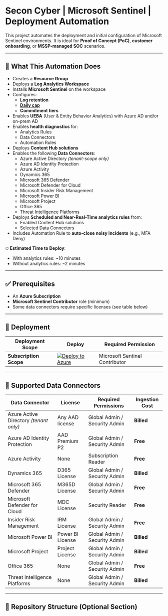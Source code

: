 # Secon Cyber | Microsoft Sentinel | Deployment Automation

This project automates the deployment and initial configuration of Microsoft Sentinel environments. It is ideal for **Proof of Concept (PoC)**, **customer onboarding**, or **MSSP-managed SOC** scenarios.

---

## 🚀 What This Automation Does

- Creates a **Resource Group**
- Deploys a **Log Analytics Workspace**
- Installs **Microsoft Sentinel** on the workspace
- Configures:
  - **Log retention**
  - [**Daily cap**](https://learn.microsoft.com/en-us/azure/azure-monitor/logs/daily-cap)
  - **Commitment tiers**
- Enables **UEBA** (User & Entity Behavior Analytics) with Azure AD and/or on-prem AD
- Enables **health diagnostics** for:
  - Analytics Rules
  - Data Connectors
  - Automation Rules
- Deploys **Content Hub solutions**
- Enables the following **Data Connectors**:
  - Azure Active Directory *(tenant-scope only)*
  - Azure AD Identity Protection
  - Azure Activity
  - Dynamics 365
  - Microsoft 365 Defender
  - Microsoft Defender for Cloud
  - Microsoft Insider Risk Management
  - Microsoft Power BI
  - Microsoft Project
  - Office 365
  - Threat Intelligence Platforms
- Deploys **Scheduled and Near-Real-Time analytics rules** from:
  - Enabled Content Hub solutions
  - Selected Data Connectors
- Includes Automation Rule to **auto-close noisy incidents** (e.g., MFA Deny)

⏱ **Estimated Time to Deploy**:
- With analytics rules: ~10 minutes  
- Without analytics rules: ~2 minutes

---

## ✅ Prerequisites

- An **Azure Subscription**
- **Microsoft Sentinel Contributor** role (minimum)
- Some data connectors require specific licenses (see table below)

---

## 🔧 Deployment

| Deployment Scope       | Deploy | Required Permission |
|------------------------|--------|---------------------|
| **Subscription Scope** | [![Deploy to Azure](https://aka.ms/deploytoazurebutton)](https://portal.azure.com/#create/Microsoft.Template/uri/https%3A%2F%2Fraw.githubusercontent.com%2FJudeMagayon%2FAzure-Sentinel%2F3e2ad3ef962b54caed5ad8cdc6c677819076ed93%2FAzure%2520Sentinel%2520V2%2Fazuredeploy.json/createUIDefinitionUri/https%3A%2F%2Fraw.githubusercontent.com%2FJudeMagayon%2FAzure-Sentinel%2F3e2ad3ef962b54caed5ad8cdc6c677819076ed93%2FAzure%2520Sentinel%2520V2%2FcreateUiDefinition.json) | Microsoft Sentinel Contributor |

---

## 🔌 Supported Data Connectors

| Data Connector                             | License            | Required Permissions            | Ingestion Cost |
|--------------------------------------------|--------------------|----------------------------------|----------------|
| Azure Active Directory *(tenant only)*     | Any AAD license    | Global Admin / Security Admin   | **Billed**     |
| Azure AD Identity Protection               | AAD Premium P2     | Global Admin / Security Admin   | **Free**       |
| Azure Activity                             | None               | Subscription Reader             | **Free**       |
| Dynamics 365                               | D365 License       | Global Admin / Security Admin   | **Billed**     |
| Microsoft 365 Defender                     | M365D License      | Global Admin / Security Admin   | **Free**       |
| Microsoft Defender for Cloud               | MDC License        | Security Reader                 | **Free**       |
| Insider Risk Management                    | IRM License        | Global Admin / Security Admin   | **Free**       |
| Microsoft Power BI                         | Power BI License   | Global Admin / Security Admin   | **Billed**     |
| Microsoft Project                          | Project License    | Global Admin / Security Admin   | **Billed**     |
| Office 365                                 | None               | Global Admin / Security Admin   | **Free**       |
| Threat Intelligence Platforms              | None               | Global Admin / Security Admin   | **Billed**     |

---

## 📁 Repository Structure (Optional Section)

